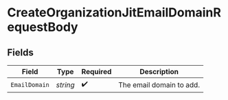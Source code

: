 # CreateOrganizationJitEmailDomainRequestBody


## Fields

| Field                    | Type                     | Required                 | Description              |
| ------------------------ | ------------------------ | ------------------------ | ------------------------ |
| `EmailDomain`            | *string*                 | :heavy_check_mark:       | The email domain to add. |